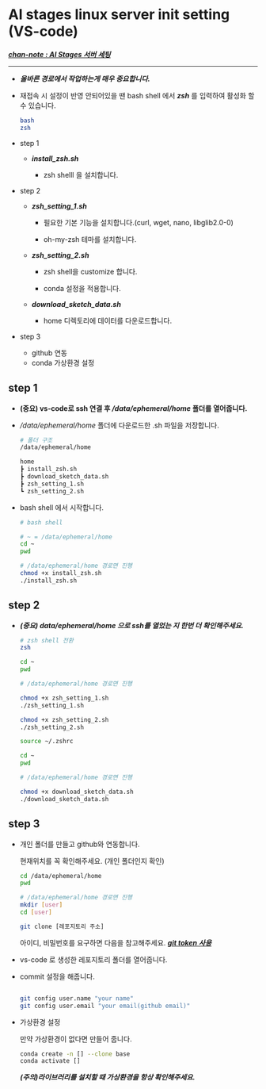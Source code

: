 # AI stages linux server init setting (VS-code)
[***chan-note : AI Stages 서버 세팅***](https://watery-monkey-d20.notion.site/AI-Stages-fc11af229b504cffbde024a394500b48)


---
- ***올바른 경로에서 작업하는게 매우 중요합니다.***


- 재접속 시 설정이 반영 안되어있을 땐 bash shell 에서 ***zsh*** 를 입력하여 활성화 할 수 있습니다.
    
    ```bash
    bash
    zsh
    ```  


- step 1
    - ***install_zsh.sh*** 

        -  zsh shelll 을 설치합니다.

-  step 2
    - ***zsh_setting_1.sh*** 

        - 필요한 기본 기능을 설치합니다.(curl, wget, nano, libglib2.0-0)

        - oh-my-zsh 테마를 설치합니다.

    - ***zsh_setting_2.sh*** 

        -  zsh shell을 customize 합니다.

        -  conda 설정을 적용합니다.
        
    - ***download_sketch_data.sh*** 
        -  home 디렉토리에 데이터를 다운로드합니다.

- step 3
    - github 연동
    - conda 가상환경 설정

## step 1 



- **(중요) vs-code로 ssh 연결 후 */data/ephemeral/home* 폴더를 열어줍니다.**


-  */data/ephemeral/home* 폴더에 다운로드한 .sh 파일을 저장합니다.
    ```bash
    # 폴더 구조
    /data/ephemeral/home

    home
    ┣ install_zsh.sh
    ┣ download_sketch_data.sh
    ┣ zsh_setting_1.sh
    ┗ zsh_setting_2.sh 
    ```

- bash shell 에서 시작합니다.
    ```bash
    # bash shell

    # ~ = /data/ephemeral/home
    cd ~
    pwd

    # /data/ephemeral/home 경로면 진행    
    chmod +x install_zsh.sh
    ./install_zsh.sh
    ```

## step 2

- ***(중요) *data/ephemeral/home* 으로 ssh를 열었는 지 한번 더 확인해주세요.***

    ```bash
    # zsh shell 전환
    zsh

    cd ~
    pwd

    # /data/ephemeral/home 경로면 진행    

    chmod +x zsh_setting_1.sh
    ./zsh_setting_1.sh

    chmod +x zsh_setting_2.sh
    ./zsh_setting_2.sh

    source ~/.zshrc
    ```

    ```bash
    cd ~
    pwd

    # /data/ephemeral/home 경로면 진행    

    chmod +x download_sketch_data.sh
    ./download_sketch_data.sh
    ```
## step 3 

- 개인 폴더를 만들고 github와 연동합니다.

    현재위치를 꼭 확인해주세요. (개인 폴더인지 확인)

    ```bash
    cd /data/ephemeral/home
    pwd

    # /data/ephemeral/home 경로면 진행
    mkdir [user]
    cd [user]

    git clone [레포지토리 주소]
    ```
    아이디, 비밀번호를 요구하면 다음을 참고해주세요. [***git token 사용***](https://watery-monkey-d20.notion.site/AI-Stages-fc11af229b504cffbde024a394500b48)  




- vs-code 로 생성한 레포지토리 폴더를 열어줍니다.
    


- commit 설정을 해줍니다.
    ```bash
    
    git config user.name "your name"
    git config user.email "your email(github email)"
    ```

- 가상환경 설정
    
    만약 가상환경이 없다면 만들어 줍니다.
    ```bash
    conda create -n [] --clone base
    conda activate []
    ```

    ***(주의)라이브러리를 설치할 때 가상환경을 항상 확인해주세요.***
    









